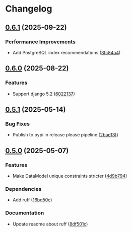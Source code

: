 # Changelog

## [0.6.1](https://github.com/City-of-Helsinki/django-orghierarchy/compare/django-orghierarchy-v0.6.0...django-orghierarchy-v0.6.1) (2025-09-22)


### Performance Improvements

* Add PostgreSQL index recommendations ([3fc84a4](https://github.com/City-of-Helsinki/django-orghierarchy/commit/3fc84a4939ca6a67d2fe3dcd914ff66eb5bdffe8))

## [0.6.0](https://github.com/City-of-Helsinki/django-orghierarchy/compare/django-orghierarchy-v0.5.1...django-orghierarchy-v0.6.0) (2025-08-22)


### Features

* Support django 5.2 ([6022137](https://github.com/City-of-Helsinki/django-orghierarchy/commit/6022137122c5af73df200dc56e0674bbf19a5bd4))

## [0.5.1](https://github.com/City-of-Helsinki/django-orghierarchy/compare/django-orghierarchy-v0.5.0...django-orghierarchy-v0.5.1) (2025-05-14)


### Bug Fixes

* Publish to pypi in release please pipeline ([2bae13f](https://github.com/City-of-Helsinki/django-orghierarchy/commit/2bae13fb42c8be0e269807f3f5dc02c0411a7606))

## [0.5.0](https://github.com/City-of-Helsinki/django-orghierarchy/compare/django-orghierarchy-v0.4.0...django-orghierarchy-v0.5.0) (2025-05-07)


### Features

* Make DataModel unique constraints stricter ([4d9b794](https://github.com/City-of-Helsinki/django-orghierarchy/commit/4d9b794989d49b76b5c73e2663845634cb9ace24))


### Dependencies

* Add ruff ([16bd50c](https://github.com/City-of-Helsinki/django-orghierarchy/commit/16bd50c9cbff75dd6c11a7eb1a87ae562df410ce))


### Documentation

* Update readme about ruff ([8df501c](https://github.com/City-of-Helsinki/django-orghierarchy/commit/8df501c8ad17327e2e3a3d0854abe661963bb65f))
